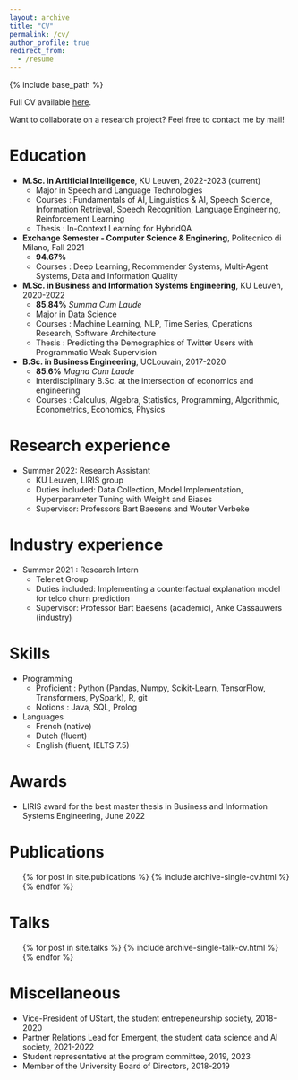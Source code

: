 ```yaml
---
layout: archive
title: "CV"
permalink: /cv/
author_profile: true
redirect_from:
  - /resume
---
```


{% include base_path %}

Full CV available [here](https://jtonglet.github.io/files/CV.pdf).

Want to collaborate on a research project? Feel free to contact me by mail!

Education
======
* **M.Sc. in Artificial Intelligence**, KU Leuven, 2022-2023 (current)
  * Major in Speech and Language Technologies
  * Courses : Fundamentals of AI, Linguistics & AI, Speech Science, Information Retrieval, Speech Recognition, Language Engineering, Reinforcement Learning 
  * Thesis : In-Context Learning for HybridQA 
* **Exchange Semester - Computer Science & Enginering**, Politecnico di Milano, Fall 2021
  * **94.67%**
  * Courses : Deep Learning, Recommender Systems, Multi-Agent Systems, Data and Information Quality
* **M.Sc. in Business and Information Systems Engineering**, KU Leuven, 2020-2022
  * **85.84%** *Summa Cum Laude*
  * Major in Data Science
  * Courses : Machine Learning, NLP, Time Series, Operations Research, Software Architecture
  * Thesis : Predicting the Demographics of Twitter Users with Programmatic Weak Supervision
* **B.Sc. in Business Engineering**, UCLouvain, 2017-2020
  *  **85.6%** *Magna Cum Laude* 
  * Interdisciplinary B.Sc. at the intersection of economics and engineering
  * Courses : Calculus, Algebra, Statistics, Programming, Algorithmic, Econometrics, Economics, Physics

Research experience
======
* Summer 2022: Research Assistant
  * KU Leuven, LIRIS group
  * Duties included: Data Collection, Model Implementation, Hyperparameter Tuning with Weight and Biases
  * Supervisor: Professors Bart Baesens and Wouter Verbeke

Industry experience
======
* Summer 2021 : Research Intern
  * Telenet Group
  * Duties included: Implementing a counterfactual explanation model for telco churn prediction
  * Supervisor: Professor Bart Baesens (academic), Anke Cassauwers (industry)

  
Skills
======
* Programming
  * Proficient : Python (Pandas, Numpy, Scikit-Learn, TensorFlow, Transformers, PySpark), R, git
  * Notions : Java, SQL, Prolog
* Languages
  * French (native)
  * Dutch (fluent)
  * English (fluent, IELTS 7.5)

Awards
======
* LIRIS award for the best master thesis in Business and Information Systems Engineering, June 2022

Publications
======
  <ul>{% for post in site.publications %}
    {% include archive-single-cv.html %}
  {% endfor %}</ul>
  
Talks
======
  <ul>{% for post in site.talks %}
    {% include archive-single-talk-cv.html %}
  {% endfor %}</ul>

  
Miscellaneous
======
* Vice-President of UStart, the student entrepeneurship society, 2018-2020
* Partner Relations Lead for Emergent, the student data science and AI society, 2021-2022
* Student representative at the program committee, 2019, 2023
* Member of the University Board of Directors, 2018-2019
